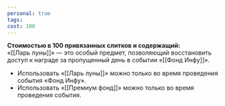 ```yaml
---
personal: true
tags: 
cost: 100
---
```

**Стоимостью в 100 привязанных слитков и содержащий:**  
«[[Ларь луны]]» — это особый предмет, позволяющий восстановить доступ к награде за пропущенный день в событии «[[Фонд Инфу]]».  
  

- Использовать «[[Ларь луны]]» можно только во время проведения события «Фонд Инфу».
- Использовать «[[Премиум фонд]]» можно только во время проведения события.